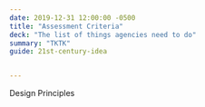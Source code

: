 ```yaml
---
date: 2019-12-31 12:00:00 -0500
title: "Assessment Criteria"
deck: "The list of things agencies need to do"
summary: "TKTK"
guide: 21st-century-idea


---
```


Design Principles
